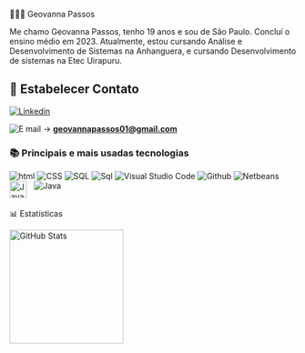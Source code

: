 👩🏻‍💻 Geovanna Passos

Me chamo Geovanna Passos, tenho 19 anos e sou de São Paulo. Concluí o ensino médio em 2023. Atualmente, estou cursando Análise e Desenvolvimento de Sistemas na Anhanguera,  e cursando Desenvolvimento de sistemas na Etec Uirapuru.

## 📲 Estabelecer Contato
[![Linkedin](https://img.shields.io/badge/LinkedIn-0077B5?style=for-the-badge&logo=linkedin&logoColor=white)](https://www.linkedin.com/in/geovanna-passos-a57397253?utm_source=share&utm_campaign=share_via&utm_content=profile&utm_medium=ios_app)

![E mail](https://img.shields.io/badge/Gmail-D14836?style=for-the-badge&logo=gmail&logoColor=white) ->  **geovannapassos01@gmail.com**

### 📚 Principais e mais usadas tecnologias  

![html](https://img.shields.io/badge/HTML5-E34F26?style=for-the-badge&logo=html5&logoColor=white) ![CSS](https://img.shields.io/badge/CSS3-1572B6.svg?style=for-the-badge&logo=CSS3&logoColor=white) ![SQL](https://img.shields.io/badge/MySQL-4479A1.svg?style=for-the-badge&logo=MySQL&logoColor=white) ![Sql](https://img.shields.io/badge/GIT-E44C30?style=for-the-badge&logo=git&logoColor=white) ![Visual Studio Code](https://img.shields.io/badge/Visual%20Studio%20Code-0078d7.svg?style=for-the-badge&logo=visual-studio-code&logoColor=white) ![Github](https://img.shields.io/badge/GitHub-181717.svg?style=for-the-badge&logo=GitHub&logoColor=white) ![Netbeans](https://img.shields.io/badge/Apache%20NetBeans%20IDE-1B6AC6.svg?style=for-the-badge&logo=Apache-NetBeans-IDE&logoColor=white)  ![Java](https://img.shields.io/badge/java-%23ED8B00.svg?style=for-the-badge&logo=openjdk&logoColor=white)<img 
    align="left" 
    alt="JavaScript" 
    title="JavaScript"
    width="30px" 
    style="padding-right: 10px;" 
    src="https://cdn.jsdelivr.net/gh/devicons/devicon@latest/icons/javascript/javascript-original.svg" 
/>
<br><br>

📊 Estatísticas



<img 
      align="left" 
      alt="GitHub Stats" 
      height="200" 
      src="https://github-readme-stats.vercel.app/api/top-langs/?username=geohpassos&theme=tokyonight&layout=compact&custom_title=Tecnologias&langs_count=9" 
  />

</p>
